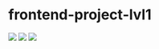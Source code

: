 # frontend-project-lvl1
<a href="https://codeclimate.com/github/VladimirKondratenko/frontend-project-lvl1/maintainability"><img src="https://api.codeclimate.com/v1/badges/961a20113da3b266e1c7/maintainability" /></a>
<a href="https://codeclimate.com/github/VladimirKondratenko/frontend-project-lvl1/test_coverage"><img src="https://api.codeclimate.com/v1/badges/961a20113da3b266e1c7/test_coverage" /></a>
<a href="https://github.com/VladimirKondratenko/frontend-project-lvl1/workflows/CI/badge.svg"></a>
<a href="https://asciinema.org/a/QAWKv9c8X5Q6DdLWzhcza64J6" target="_blank"><img src="https://asciinema.org/a/QAWKv9c8X5Q6DdLWzhcza64J6.svg" /></a>